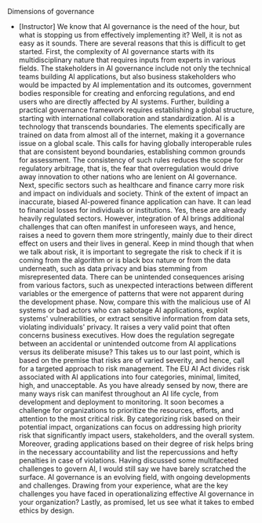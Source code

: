 Dimensions of governance
- [Instructor] We know that AI governance is the need of the hour, but what is stopping us from effectively implementing it? Well, it is not as easy as it sounds. There are several reasons that this is difficult to get started. First, the complexity of AI governance starts with its multidisciplinary nature that requires inputs from experts in various fields. The stakeholders in AI governance include not only the technical teams building AI applications, but also business stakeholders who would be impacted by AI implementation and its outcomes, government bodies responsible for creating and enforcing regulations, and end users who are directly affected by AI systems. Further, building a practical governance framework requires establishing a global structure, starting with international collaboration and standardization. AI is a technology that transcends boundaries. The elements specifically are trained on data from almost all of the internet, making it a governance issue on a global scale. This calls for having globally interoperable rules that are consistent beyond boundaries, establishing common grounds for assessment. The consistency of such rules reduces the scope for regulatory arbitrage, that is, the fear that overregulation would drive away innovation to other nations who are lenient on AI governance. Next, specific sectors such as healthcare and finance carry more risk and impact on individuals and society. Think of the extent of impact an inaccurate, biased AI-powered finance application can have. It can lead to financial losses for individuals or institutions. Yes, these are already heavily regulated sectors. However, integration of AI brings additional challenges that can often manifest in unforeseen ways, and hence, raises a need to govern them more stringently, mainly due to their direct effect on users and their lives in general. Keep in mind though that when we talk about risk, it is important to segregate the risk to check if it is coming from the algorithm or is black box nature or from the data underneath, such as data privacy and bias stemming from misrepresented data. There can be unintended consequences arising from various factors, such as unexpected interactions between different variables or the emergence of patterns that were not apparent during the development phase. Now, compare this with the malicious use of AI systems or bad actors who can sabotage AI applications, exploit systems' vulnerabilities, or extract sensitive information from data sets, violating individuals' privacy. It raises a very valid point that often concerns business executives. How does the regulation segregate between an accidental or unintended outcome from AI applications versus its deliberate misuse? This takes us to our last point, which is based on the premise that risks are of varied severity, and hence, call for a targeted approach to risk management. The EU AI Act divides risk associated with AI applications into four categories, minimal, limited, high, and unacceptable. As you have already sensed by now, there are many ways risk can manifest throughout an AI life cycle, from development and deployment to monitoring. It soon becomes a challenge for organizations to prioritize the resources, efforts, and attention to the most critical risk. By categorizing risk based on their potential impact, organizations can focus on addressing high priority risk that significantly impact users, stakeholders, and the overall system. Moreover, grading applications based on their degree of risk helps bring in the necessary accountability and list the repercussions and hefty penalties in case of violations. Having discussed some multifaceted challenges to govern AI, I would still say we have barely scratched the surface. AI governance is an evolving field, with ongoing developments and challenges. Drawing from your experience, what are the key challenges you have faced in operationalizing effective AI governance in your organization? Lastly, as promised, let us see what it takes to embed ethics by design.